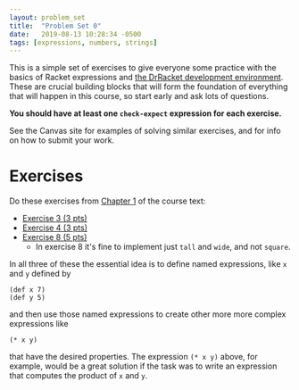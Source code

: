 ```yaml
---
layout: problem_set
title:  "Problem Set 0"
date:   2019-08-13 10:28:34 -0500
tags: [expressions, numbers, strings]
---
```


This is a simple set of exercises to give everyone some practice with the
basics of Racket expressions and
[the DrRacket development environment](https://racket-lang.org). These
are crucial building blocks that will form the foundation of everything that
will happen in this course, so start early and ask lots of questions.

**You should have at least one `check-expect` expression for each exercise.**

See the Canvas site for examples of solving similar exercises, and for info on
how to submit your work.

# Exercises

Do these exercises from
[Chapter 1](https://htdp.org/2019-02-24/part_one.html)
of the course text:

   * [Exercise 3 (3
pts)](https://htdp.org/2019-02-24/part_one.html#%28counter._%28exercise._arith-s1%29%29)
   * [Exercise 4 (3
pts)](https://htdp.org/2019-02-24/part_one.html#%28counter._%28exercise._arith-s2%29%29)
   * [Exercise 8 (5
pts)](https://htdp.org/2019-02-24/part_one.html#%28counter._%28exercise._arith-b2%29%29)
      * In exercise 8 it's fine to implement just `tall` and `wide`, and not `square`.

In all three of these the essential idea is to define named expressions, like
`x` and `y` defined by

```racket
(def x 7)
(def y 5)
```

and then use those named expressions to
create other more more complex expressions like

```racket
(* x y)
```

that have the desired properties. The expression `(* x y)` above, for example,
would be a great solution if the task was to write an expression that computes
the product of `x` and `y`.
